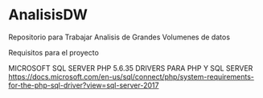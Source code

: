 # AnalisisDW
Repositorio para Trabajar Analisis de Grandes Volumenes de datos

Requisitos para el proyecto

  MICROSOFT SQL SERVER
  PHP 5.6.35
  DRIVERS PARA PHP Y SQL SERVER 
  https://docs.microsoft.com/en-us/sql/connect/php/system-requirements-for-the-php-sql-driver?view=sql-server-2017
  
